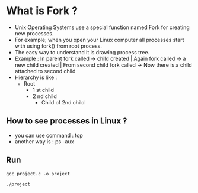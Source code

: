# What is Fork ?
  - Unix Operating Systems use a special function named Fork for creating new processes.
  - For example; when you open your Linux computer all processes start with using fork() from root process.
  - The easy way to understand it is drawing process tree.
  - Example : In parent fork called -> child created | Again fork called -> a new child created | From second child fork called -> Now there is a child attached to second child
  - Hierarchy is like : 
    - Root
      - 1 st child 
      - 2 nd child
        - Child of 2nd child
        
## How to see processes in Linux ? 
   - you can use command : top
   - another way is : ps -aux 
   
## Run 

    gcc project.c -o project
    
    ./project

